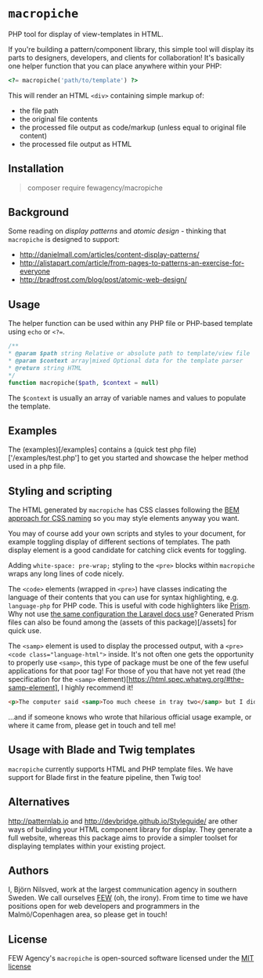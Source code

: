 # `macropiche`
PHP tool for display of view-templates in HTML.

If you're building a pattern/component library, this simple tool will display its parts to
designers, developers, and clients for collaboration!
It's basically one helper function that you can place anywhere within your PHP:

```php
<?= macropiche('path/to/template') ?>
```

This will render an HTML `<div>` containing simple markup of:

- the file path
- the original file contents
- the processed file output as code/markup (unless equal to original file content)
- the processed file output as HTML

## Installation
> composer require fewagency/macropiche

## Background
Some reading on *display patterns* and *atomic design* - thinking that `macropiche` is designed to support:

- http://danielmall.com/articles/content-display-patterns/
- http://alistapart.com/article/from-pages-to-patterns-an-exercise-for-everyone
- http://bradfrost.com/blog/post/atomic-web-design/

## Usage
The helper function can be used within any PHP file or PHP-based template using
`echo` or `<?=`.

```php
/**
* @param $path string Relative or absolute path to template/view file
* @param $context array|mixed Optional data for the template parser
* @return string HTML
*/
function macropiche($path, $context = null)
```

The `$context` is usually an array of variable names and values to populate the template.

## Examples
The (examples)[/examples] contains a (quick test php file)['/examples/test.php'] to get you started
and showcase the helper method used in a php file.

## Styling and scripting
The HTML generated by `macropiche` has CSS classes following the
[BEM approach for CSS naming](http://getbem.com/naming/) so you may style elements anyway you want. 

You may of course add your own scripts and styles to your document,
for example toggling display of different sections of templates.
The path display element is a good candidate for catching click events for toggling.

Adding `white-space: pre-wrap;` styling to the `<pre>` blocks within `macropiche` wraps any long lines of code nicely.

The `<code>` elements (wrapped in `<pre>`) have classes indicating the language of their contents that you can use for syntax highlighting,
e.g. `language-php` for PHP code.
This is useful with code highlighters like [Prism](http://prismjs.com).
Why not use
[the same configuration the Laravel docs use](http://prismjs.com/download.html?themes=prism&languages=markup+twig+css+clike+javascript+php+php-extras+scss+bash+sql+apacheconf+git+handlebars&plugins=line-numbers)?
Generated Prism files can also be found among the (assets of this package)[/assets] for quick use. 

The `<samp>` element is used to display the processed output, with a `<pre><code class="language-html">` inside.
It's not often one gets the opportunity to properly use `<samp>`,
this type of package must be one of the few useful applications for that poor tag!
For those of you that have not yet read
(the specification for the `<samp>` element)[https://html.spec.whatwg.org/#the-samp-element],
I highly recommend it!

```html
<p>The computer said <samp>Too much cheese in tray two</samp> but I didn't know what that meant.</p>
```

...and if someone knows who wrote that hilarious official usage example, or where it came from, please get in touch and tell me!

## Usage with Blade and Twig templates
`macropiche` currently supports HTML and PHP template files.
We have support for Blade first in the feature pipeline, then Twig too!

## Alternatives
http://patternlab.io and http://devbridge.github.io/Styleguide/
are other ways of building your HTML component library for display.
They generate a full website, whereas this package aims to provide a simpler toolset
for displaying templates within your existing project.

## Authors
I, Björn Nilsved, work at the largest communication agency in southern Sweden.
We call ourselves [FEW](http://fewagency.se) (oh, the irony).
From time to time we have positions open for web developers and programmers in the Malmö/Copenhagen area,
so please get in touch!

## License
FEW Agency's `macropiche` is open-sourced software licensed under the
[MIT license](http://opensource.org/licenses/MIT)
